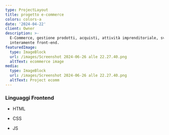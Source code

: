 ```yaml
---
type: ProjectLayout
title: progetto e-commerce
colors: colors-a
date: '2024-04-22'
client: Owner
description: >-
  E-Commerce, gestione prodotti, acquisti, attività imprenditoriale, sviluppato
  interamente front-end.
featuredImage:
  type: ImageBlock
  url: /images/Screenshot 2024-06-26 alle 22.27.40.png
  altText: ecommerce image
media:
  type: ImageBlock
  url: /images/Screenshot 2024-06-26 alle 22.27.40.png
  altText: Project ecomm
---
```

### Linguaggi Frontend

*   HTML

*   CSS

*   JS

